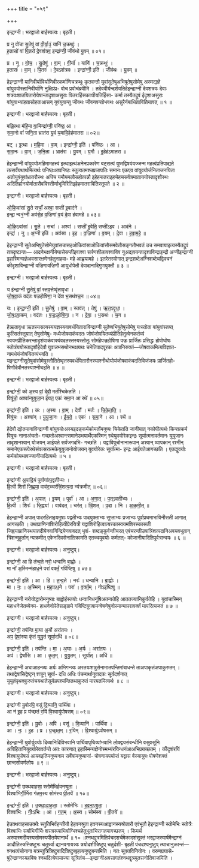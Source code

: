 +++
title = "०५९"

+++


इन्द्राग्नी। भरद्वाजो बार्हस्पत्यः। बृहती।

प्र नु वो॑चा सु॒तेषु॑ वां वी॒र्या॒३॒॑ यानि॑ च॒क्रथुः॑ ।  
ह॒तासो॑ वां पि॒तरो॑ दे॒वश॑त्रव॒ इन्द्रा॑ग्नी॒ जीव॑थो यु॒वम् ॥ ०१॥

प्र । नु । वो॒च॒ । सु॒तेषु॑ । वा॒म् । वी॒र्या॑ । यानि॑ । च॒क्रथुः॑ ।  
ह॒तासः॑ । वा॒म् । पि॒तरः॑ । दे॒वऽश॑त्रवः । इन्द्रा॑ग्नी॒ इति॑ । जीव॑थः । यु॒वम् ॥

हेइन्द्राग्नी यानिवीर्याविर्याणिवीरकर्माणिचक्रथुः कृतवन्तौ युवांसुतेषुअभिषुतेषुसोमेषु अस्मद्यज्ञे वांयुवयोस्तानिवीर्याणि नुक्षिप्रंप्र- वोच प्रवोचंब्रवीमि । तदेववीर्यन्दर्शयतिहेइन्द्राग्नी देवशत्रवः देवाः शत्रवःशातयितारोयेषान्तादृशाअसुराः पितरःहिंसकाःपीयतिर्हिसा- कर्मा तस्यैतद्रूपं ईदृशाअसुराः वांयुवाभ्यांहतासोहताआसन् युवंयुवान्तु जीवथः जीवनवन्तोभवथः असुरैर्नबाधितावितियावत् ॥ १ ॥

इन्द्राग्नी। भरद्वाजो बार्हस्पत्यः। बृहती।

बळि॒त्था म॑हि॒मा वा॒मिन्द्रा॑ग्नी॒ पनि॑ष्ठ॒ आ ।  
स॒मा॒नो वां॑ जनि॒ता भ्रात॑रा यु॒वं य॒मावि॒हेह॑मातरा ॥ ०२॥

बट् । इ॒त्था । म॒हि॒मा । वा॒म् । इन्द्रा॑ग्नी॒ इति॑ । पनि॑ष्ठः । आ ।  
स॒मा॒नः । वा॒म् । ज॒नि॒ता । भ्रात॑रा । यु॒वम् । य॒मौ । इ॒हेह॑ऽमातरा ॥

हेइन्द्राग्नी वांयुवयोःमहिमामहत्त्वं इत्थाइत्थंअनेनप्रकारेण बट्सत्यं युष्मद्विषयंयज्जन्म महत्वंप्रतिपाद्यते तत्सर्वंयथार्थमित्यर्थः पनिष्ठःआपनिष्ठः स्तुत्यतमश्चप्रजापतिः समानः एकएव वांयुवयोर्जनिताजनयिता अतोयुवंयुवांभ्रातरौस्थः अपिच यमौयमलौसहोत्पन्नौ इहेहमातराइहचेहचसर्वत्रमाताययोस्तादृशौस्थः अदितिर्ह्यनयोर्मातासैवविस्तीर्णाभूमिरितिइहेहमातरावितिस्तूयते ॥ २ ॥

इन्द्राग्नी। भरद्वाजो बार्हस्पत्यः। बृहती।

ओ॒कि॒वांसा॑ सु॒ते सचाँ॒ अश्वा॒ सप्ती॑ इ॒वाद॑ने ।  
इन्द्रा॒ न्व१॒॑ग्नी अव॑से॒ह व॒ज्रिणा॑ व॒यं दे॒वा ह॑वामहे ॥ ०३॥

ओ॒कि॒ऽवांसा॑ । सु॒ते । सचा॑ । अश्वा॑ । सप्ती॑ इ॒वेति॒ सप्ती॑ऽइव । आद॑ने ।  
इन्द्रा॑ । नु । अ॒ग्नी इति॑ । अव॑सा । इ॒ह । व॒ज्रिणा॑ । व॒यम् । दे॒वा । ह॒वा॒म॒हे॒ ॥

हेइन्द्राग्नी सुतेअभिषुतेसोमेयुवांसचासहओकिवांसाओकिवांसौसमवेतौसङ्गतौभवतं उच समवायाइत्यस्यैतद्रूपं तत्रदृष्टान्तः— आदनेभक्षणीयेघासेसप्तीइवाश्वा सर्पणशीलावश्वाविव नुअद्यवयन्तादृशाविन्द्राइन्द्रौ अग्नीइन्द्राग्नी इहास्मिन्यज्ञेअवसारक्षणेनहेतुनाहवा- महे आह्वयामहे । इतरेतरयोगात् इन्द्रशब्देअग्निशब्देचद्विवचनं कीदृशाविन्द्राग्नी वज्रिणावज्रिणौ आयुधोपेतौ देवादानादिगुणयुक्तौ ॥ ३ ॥

इन्द्राग्नी। भरद्वाजो बार्हस्पत्यः। बृहती।

य इ॑न्द्राग्नी सु॒तेषु॑ वां॒ स्तव॒त्तेष्वृ॑तावृधा ।  
जो॒ष॒वा॒कं वद॑तः पज्रहोषिणा॒ न दे॑वा भ॒सथ॑श्च॒न ॥ ०४॥

यः । इ॒न्द्रा॒ग्नी॒ इति॑ । सु॒तेषु॑ । वा॒म् । स्तव॑त् । तेषु॑ । ऋ॒त॒ऽवृ॒धा॒ ।  
जो॒ष॒ऽवा॒कम् । वद॑तः । प॒ज्र॒ऽहो॒षि॒णा॒ । न । दे॒वा॒ । भ॒सथः॑ । च॒न ॥

हेऋतावृधा ऋतस्यसत्यस्ययज्ञस्यवावर्धयिताराविन्द्राग्नी सुतेष्वभिषुतेषुसोमेषु यःस्तोता वांयुवांस्तव्त् कुत्सितंस्तूयात् तेषुसोमेषु- मध्येजोषवाकंवदतः जोषंजोषयितव्यंप्रीतिहेतुत्वेनकर्तव्यं स्वयमप्रीतिकरन्तादृशंवाकंवाक्यंवदतस्तस्यस्तोतुः सोमंहेपज्रहोषिणा पज्रः प्रार्जितः प्रसिद्धः होषोघोषः स्तोत्रंययोस्तादृशौहेदेवौ युवान्नभसथोनभक्षयथः चनेतिपादपूरकः अत्रनिरुक्तं—जोषवाकमित्यविज्ञात- नामधेयंजोषयितव्यंभवति । यइन्द्राग्नीसुतेषुवांसोमेषुस्तौतितेष्वृतस्यवर्धयितारौनस्याश्नीथोयोयंजोषवाकंवदतिविजंजयः प्रार्जितहो- षिणौदेवौनतस्याश्नीथइति ॥ ४ ॥

इन्द्राग्नी। भरद्वाजो बार्हस्पत्यः। बृहती।

इन्द्रा॑ग्नी॒ को अ॒स्य वां॒ देवौ॒ मर्त॑श्चिकेतति ।  
विषू॑चो॒ अश्वा॑न्युयुजा॒न ई॑यत॒ एकः॑ समा॒न आ रथे॑ ॥ ०५॥

इन्द्रा॑ग्नी॒ इति॑ । कः । अ॒स्य । वा॒म् । देवौ॑ । मर्तः॑ । चि॒के॒त॒ति॒ ।  
विषू॑चः । अश्वा॑न् । यु॒यु॒जा॒नः । ई॒य॒ते॒ । एकः॑ । स॒मा॒ने । आ । रथे॑ ॥

हेदेवौ द्योतमानाविन्द्राग्नी वांयुवयोःअस्यइदङ्कर्मकोमर्तोमनुष्यः चिकेतति जानीयात् नकोपीत्यर्थः किन्तत्कर्म विषूचः नानाअंचतो- गच्छतोअश्वान्त्समानेउभयार्थेएकस्मिन् रथेयुवयोरेकइन्द्रः सूर्यात्मनावर्तमानः युयुजानः तादृशानश्वान् योजयन् आईयते सर्वंजगदभि- गच्छति । यद्वाविषूचोनानारूपान् अश्वान् व्यापकान् रश्मीन् समानेएकरूपेरथेसंवत्सरात्मकेयुयुजानोयोजयन् युवयोरेकः सूर्यात्मा- इन्द्रः आईयतेआगच्छति । एतद्युवयोः कर्मकोयथावज्जानीयादित्यर्थः ॥ ५ ॥

इन्द्राग्नी। भरद्वाजो बार्हस्पत्यः। बृहती।

इन्द्रा॑ग्नी अ॒पादि॒यं पूर्वागा॑त्प॒द्वती॑भ्यः ।  
हि॒त्वी शिरो॑ जि॒ह्वया॒ वाव॑द॒च्चर॑त्त्रिं॒शत्प॒दा न्य॑क्रमीत् ॥ ०६॥

इन्द्रा॑ग्नी॒ इति॑ । अ॒पात् । इ॒यम् । पूर्वा॑ । आ । अ॒गा॒त् । प॒त्ऽवती॑भ्यः ।  
हि॒त्वी । शिरः॑ । जि॒ह्वया॑ । वाव॑दत् । चर॑त् । त्रिं॒शत् । प॒दा । नि । अ॒क्र॒मी॒त् ॥

हेइन्द्राग्नी अपात् पादरहिताइयमुषाः पद्वतीभ्यः पादयुक्ताभ्यः सुप्ताभ्यः प्रजाभ्यः पूर्वाप्रथमाभाविनीसती आगात् आगच्छति । तथाप्राणिनांशिरोहित्वीप्रेरयित्री यद्वाशिरोहित्वात्यत्त्कास्वयमशिरस्कासती जिह्वयाप्राणिस्थयातदीयेनवागिन्द्रियेणवावदत् भृशं- शब्दङ्कुर्वन्तीचरत् एवंचरन्तीउषात्रिंशत्पदानिअवयवभूतान् त्रिंशन्मुहूर्तान् न्यक्रमीत् एकेनदिवसेनातिक्रामति एतच्चयुवयोः कर्मतत्- कोजानीयादितिपूर्वत्रान्वयः ॥ ६ ॥

इन्द्राग्नी। भरद्वाजो बार्हस्पत्यः। अनुष्टुप्।

इन्द्रा॑ग्नी॒ आ हि त॑न्व॒ते नरो॒ धन्वा॑नि बा॒ह्वोः ।  
मा नो॑ अ॒स्मिन्म॑हाध॒ने परा॑ वर्क्तं॒ गवि॑ष्टिषु ॥ ०७॥

इन्द्रा॑ग्नी॒ इति॑ । आ । हि । त॒न्व॒ते । नरः॑ । धन्वा॑नि । बा॒ह्वोः ।  
मा । नः॒ । अ॒स्मिन् । म॒हा॒ऽध॒ने । परा॑ । व॒र्क्त॒म् । गोऽइ॑ष्टिषु ॥

हेइन्द्राग्नी नरोयोद्धारोमनुष्याः बाह्वोर्हस्तयोः धन्वानिधनूंषिअतन्वतेहि आततज्यानिकुर्वतेहि । युवांचास्मिन् महाधनेजेतव्येनम- हाधनेनोपेतेसङ्ग्रामे गविष्टिषुगवामन्वेषणेषुनोस्मान्मापरावर्क्तं मापरित्यजतं ॥ ७ ॥

इन्द्राग्नी। भरद्वाजो बार्हस्पत्यः। अनुष्टुप्।

इन्द्रा॑ग्नी॒ तप॑न्ति मा॒घा अ॒र्यो अरा॑तयः ।  
अप॒ द्वेषां॒स्या कृ॑तं युयु॒तं सूर्या॒दधि॑ ॥ ०८॥

इन्द्रा॑ग्नी॒ इति॑ । तप॑न्ति । मा॒ । अ॒घाः । अ॒र्यः । अरा॑तयः ।  
अप॑ । द्वेषां॑सि । आ । कृ॒त॒म् । यु॒यु॒तम् । सूर्या॑त् । अधि॑ ॥

हेइन्द्राग्नी अघाआहन्त्र्यः अर्यः अभिगन्त्र्यः अरतयःशत्रुसेनामातपन्तिमांबाधन्ते ताअपाकृतंअपाकुरुतम् । तथाद्वेषांसिद्वेष्टृन् शत्रून् सूर्या- दधि अधिः पंचम्यर्थानुवादकः सूर्यदर्शनात् युयुतंपृथक्कुरुतंचयथातेसूर्यन्नपश्यन्तितथाकुरुतं मारयतमित्यर्थः ॥ ८ ॥

इन्द्राग्नी। भरद्वाजो बार्हस्पत्यः। अनुष्टुप्।

इन्द्रा॑ग्नी यु॒वोरपि॒ वसु॑ दि॒व्यानि॒ पार्थि॑वा ।  
आ न॑ इ॒ह प्र य॑च्छतं र॒यिं वि॒श्वायु॑पोषसम् ॥ ०९॥

इन्द्रा॑ग्नी॒ इति॑ । यु॒वोः । अपि॑ । वसु॑ । दि॒व्यानि॑ । पार्थि॑वा ।  
आ । नः॒ । इ॒ह । प्र । य॒च्छ॒त॒म् । र॒यिम् । वि॒श्वायु॑ऽपोषसम् ॥

हेइन्द्राग्नी युवोर्युवयोः दिव्यानिदिविभवानि पार्थिवापृथिव्यांभवानि लोक्द्वयसंबन्धीनि वसुवसूनि अपिहितानियुवयोरेववर्तन्ते अतः कारणात् इहास्मिन्यज्ञेनोस्मभ्यंरयिन्धनंआअभिप्रयच्छतम् । कीदृशंरयिं विश्वायुपोषसं आयवइतिमनुष्यनाम सर्वेषांमनुष्याणां- पोषणायपर्याप्तं यद्वास र्वस्यायुषः पोषणेशक्तं छान्दसोवर्णलोपः ॥ ९ ॥

इन्द्राग्नी। भरद्वाजो बार्हस्पत्यः। अनुष्टुप्।

इन्द्रा॑ग्नी उक्थवाहसा॒ स्तोमे॑भिर्हवनश्रुता ।  
विश्वा॑भिर्गी॒र्भिरा ग॑तम॒स्य सोम॑स्य पी॒तये॑ ॥ १०॥

इन्द्रा॑ग्नी॒ इति॑ । उ॒क्थ॒ऽवा॒ह॒सा॒ । स्तोमे॑भिः । ह॒व॒न॒ऽश्रु॒ता॒ ।  
विश्वा॑भिः । गीः॒ऽभिः । आ । ग॒त॒म् । अ॒स्य । सोम॑स्य । पी॒तये॑ ॥

हेउक्थवाहसाउक्थैः स्तुतिभिर्वहन्तीयौ हेहवनश्रुता हवनस्यआह्वानस्यश्रोतारौ एवंभूतौ हेइन्द्राग्नी स्तोमेभिः स्तोत्रैः विश्वाभिः सर्वाभिर्गीर्भिः शस्त्ररूपाभिर्वाग्भिश्चहेतुभूताभिरागतमागच्छतम् । किमर्थं अस्यास्मदीयस्यसोमस्यपीतयेपानार्थं ॥ १० ॥श्नथद्वृत्रमितिपंचदशर्चमेकादशंसूक्तं भरद्वाजस्यार्षमैन्द्राग्नं आदौतिस्त्रस्त्रिष्टुभः चतुर्थ्या द्यानवगायत्र्यः त्रयोदशीत्रिष्टुप् चतुर्दशी- बृहती पंचदश्यनुष्टुप् त्थाचानुक्रान्तं—श्नथत्पंचोनागा यत्रन्तुत्रित्रिष्टुबादित्रिष्टुब्बृहत्यनुष्टुबन्तमिति । गतः सूक्तविनियोगः । वरुणप्रघासे- षुऎन्द्राग्नस्यहविषः श्नथदित्येषायाज्या सूत्रितंच—इन्द्राग्नीअवसागतंश्नथद्वृत्रमुतसनोतिवाजमिति ।